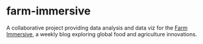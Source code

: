 # farm-immersive
A collaborative project providing data analysis and data viz for the [Farm Immersive](https://www.farmimmersive.com), a weekly blog exploring global food and agriculture innovations.
